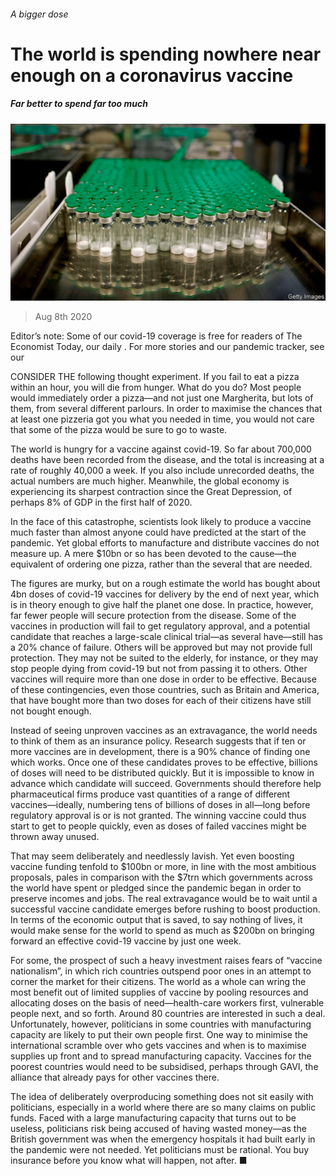 ###### A bigger dose

# The world is spending nowhere near enough on a coronavirus vaccine 

##### Far better to spend far too much 

![image](images/20200808_LDP002_0.jpg) 

> Aug 8th 2020 

Editor’s note: Some of our covid-19 coverage is free for readers of The Economist Today, our daily . For more stories and our pandemic tracker, see our 

CONSIDER THE following thought experiment. If you fail to eat a pizza within an hour, you will die from hunger. What do you do? Most people would immediately order a pizza—and not just one Margherita, but lots of them, from several different parlours. In order to maximise the chances that at least one pizzeria got you what you needed in time, you would not care that some of the pizza would be sure to go to waste. 

The world is hungry for a vaccine against covid-19. So far about 700,000 deaths have been recorded from the disease, and the total is increasing at a rate of roughly 40,000 a week. If you also include unrecorded deaths, the actual numbers are much higher. Meanwhile, the global economy is experiencing its sharpest contraction since the Great Depression, of perhaps 8% of GDP in the first half of 2020.


In the face of this catastrophe, scientists look likely to produce a vaccine much faster than almost anyone could have predicted at the start of the pandemic. Yet global efforts to manufacture and distribute vaccines do not measure up. A mere $10bn or so has been devoted to the cause—the equivalent of ordering one pizza, rather than the several that are needed. 

The figures are murky, but on a rough estimate the world has bought about 4bn doses of covid-19 vaccines for delivery by the end of next year, which is in theory enough to give half the planet one dose. In practice, however, far fewer people will secure protection from the disease. Some of the vaccines in production will fail to get regulatory approval, and a potential candidate that reaches a large-scale clinical trial—as several have—still has a 20% chance of failure. Others will be approved but may not provide full protection. They may not be suited to the elderly, for instance, or they may stop people dying from covid-19 but not from passing it to others. Other vaccines will require more than one dose in order to be effective. Because of these contingencies, even those countries, such as Britain and America, that have bought more than two doses for each of their citizens have still not bought enough. 

Instead of seeing unproven vaccines as an extravagance, the world needs to think of them as an insurance policy. Research suggests that if ten or more vaccines are in development, there is a 90% chance of finding one which works. Once one of these candidates proves to be effective, billions of doses will need to be distributed quickly. But it is impossible to know in advance which candidate will succeed. Governments should therefore help pharmaceutical firms produce vast quantities of a range of different vaccines—ideally, numbering tens of billions of doses in all—long before regulatory approval is or is not granted. The winning vaccine could thus start to get to people quickly, even as doses of failed vaccines might be thrown away unused. 

That may seem deliberately and needlessly lavish. Yet even boosting vaccine funding tenfold to $100bn or more, in line with the most ambitious proposals, pales in comparison with the $7trn which governments across the world have spent or pledged since the pandemic began in order to preserve incomes and jobs. The real extravagance would be to wait until a successful vaccine candidate emerges before rushing to boost production. In terms of the economic output that is saved, to say nothing of lives, it would make sense for the world to spend as much as $200bn on bringing forward an effective covid-19 vaccine by just one week. 

For some, the prospect of such a heavy investment raises fears of “vaccine nationalism”, in which rich countries outspend poor ones in an attempt to corner the market for their citizens. The world as a whole can wring the most benefit out of limited supplies of vaccine by pooling resources and allocating doses on the basis of need—health-care workers first, vulnerable people next, and so forth. Around 80 countries are interested in such a deal. Unfortunately, however, politicians in some countries with manufacturing capacity are likely to put their own people first. One way to minimise the international scramble over who gets vaccines and when is to maximise supplies up front and to spread manufacturing capacity. Vaccines for the poorest countries would need to be subsidised, perhaps through GAVI, the alliance that already pays for other vaccines there. 

The idea of deliberately overproducing something does not sit easily with politicians, especially in a world where there are so many claims on public funds. Faced with a large manufacturing capacity that turns out to be useless, politicians risk being accused of having wasted money—as the British government was when the emergency hospitals it had built early in the pandemic were not needed. Yet politicians must be rational. You buy insurance before you know what will happen, not after. ■

